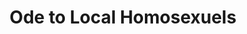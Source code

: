 ---
pid: RS99
title: Ode to Local Homosexuels
location_transcription: Clark Park
zipcode: '19143'
outside_phl: 
neighborhood: University City
age: '20'
age_range: 20-29
instagram: 
image_file_name: RS_99.jpg
proposal_transcription: 
topic: LGBTQ+,Philadelphia
topic_summary: 0, 0
type: Other No Form
keywords_other: 
credit: Dylan
image_labels: "#NAME?"
twitter: 
facebook: 
permalink: "/monuments/rs99/"
layout: item-page
---